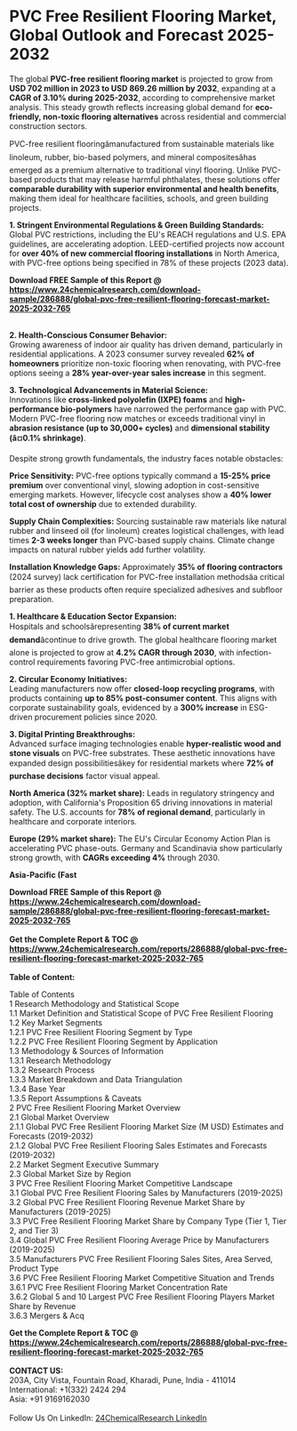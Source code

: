 <h1>PVC Free Resilient Flooring Market, Global Outlook and Forecast 2025-2032</h1><p>The global <strong>PVC-free resilient flooring market</strong> is projected to grow from <strong>USD 702 million in 2023 to USD 869.26 million by 2032</strong>, expanding at a <strong>CAGR of 3.10% during 2025-2032</strong>, according to comprehensive market analysis. This steady growth reflects increasing global demand for <strong>eco-friendly, non-toxic flooring alternatives</strong> across residential and commercial construction sectors.</p><p>PVC-free resilient flooringâmanufactured from sustainable materials like linoleum, rubber, bio-based polymers, and mineral compositesâhas emerged as a premium alternative to traditional vinyl flooring. Unlike PVC-based products that may release harmful phthalates, these solutions offer <strong>comparable durability with superior environmental and health benefits</strong>, making them ideal for healthcare facilities, schools, and green building projects.</p><p><strong>1. Stringent Environmental Regulations &amp; Green Building Standards:</strong><br>
Global PVC restrictions, including the EU's REACH regulations and U.S. EPA guidelines, are accelerating adoption. LEED-certified projects now account for <strong>over 40% of new commercial flooring installations</strong> in North America, with PVC-free options being specified in 78% of these projects (2023 data).</p><div><b>Download FREE Sample of this Report @ 
            <a href="https://www.24chemicalresearch.com/download-sample/286888/global-pvc-free-resilient-flooring-forecast-market-2025-2032-765">
            https://www.24chemicalresearch.com/download-sample/286888/global-pvc-free-resilient-flooring-forecast-market-2025-2032-765</a></b></div><br><p><strong>2. Health-Conscious Consumer Behavior:</strong><br>
Growing awareness of indoor air quality has driven demand, particularly in residential applications. A 2023 consumer survey revealed <strong>62% of homeowners</strong> prioritize non-toxic flooring when renovating, with PVC-free options seeing a <strong>28% year-over-year sales increase</strong> in this segment.</p><p><strong>3. Technological Advancements in Material Science:</strong><br>
Innovations like <strong>cross-linked polyolefin (IXPE) foams</strong> and <strong>high-performance bio-polymers</strong> have narrowed the performance gap with PVC. Modern PVC-free flooring now matches or exceeds traditional vinyl in <strong>abrasion resistance (up to 30,000+ cycles)</strong> and <strong>dimensional stability (â¤0.1% shrinkage)</strong>.</p><p>Despite strong growth fundamentals, the industry faces notable obstacles:</p><p><strong>Price Sensitivity:</strong> PVC-free options typically command a <strong>15-25% price premium</strong> over conventional vinyl, slowing adoption in cost-sensitive emerging markets. However, lifecycle cost analyses show a <strong>40% lower total cost of ownership</strong> due to extended durability.</p><p><strong>Supply Chain Complexities:</strong> Sourcing sustainable raw materials like natural rubber and linseed oil (for linoleum) creates logistical challenges, with lead times <strong>2-3 weeks longer</strong> than PVC-based supply chains. Climate change impacts on natural rubber yields add further volatility.</p><p><strong>Installation Knowledge Gaps:</strong> Approximately <strong>35% of flooring contractors</strong> (2024 survey) lack certification for PVC-free installation methodsâa critical barrier as these products often require specialized adhesives and subfloor preparation.</p><p><strong>1. Healthcare &amp; Education Sector Expansion:</strong><br>
Hospitals and schoolsârepresenting <strong>38% of current market demand</strong>âcontinue to drive growth. The global healthcare flooring market alone is projected to grow at <strong>4.2% CAGR through 2030</strong>, with infection-control requirements favoring PVC-free antimicrobial options.</p><p><strong>2. Circular Economy Initiatives:</strong><br>
Leading manufacturers now offer <strong>closed-loop recycling programs</strong>, with products containing <strong>up to 85% post-consumer content</strong>. This aligns with corporate sustainability goals, evidenced by a <strong>300% increase</strong> in ESG-driven procurement policies since 2020.</p><p><strong>3. Digital Printing Breakthroughs:</strong><br>
Advanced surface imaging technologies enable <strong>hyper-realistic wood and stone visuals</strong> on PVC-free substrates. These aesthetic innovations have expanded design possibilitiesâkey for residential markets where <strong>72% of purchase decisions</strong> factor visual appeal.</p><p><strong>North America (32% market share):</strong> Leads in regulatory stringency and adoption, with California's Proposition 65 driving innovations in material safety. The U.S. accounts for <strong>78% of regional demand</strong>, particularly in healthcare and corporate interiors.</p><p><strong>Europe (29% market share):</strong> The EU's Circular Economy Action Plan is accelerating PVC phase-outs. Germany and Scandinavia show particularly strong growth, with <strong>CAGRs exceeding 4%</strong> through 2030.</p><p><strong>Asia-Pacific (Fast</strong></p><div><b>Download FREE Sample of this Report @ 
            <a href="https://www.24chemicalresearch.com/download-sample/286888/global-pvc-free-resilient-flooring-forecast-market-2025-2032-765">
            https://www.24chemicalresearch.com/download-sample/286888/global-pvc-free-resilient-flooring-forecast-market-2025-2032-765</a></b></div><br><div><b>Get the Complete Report & TOC @ 
            <a href="https://www.24chemicalresearch.com/reports/286888/global-pvc-free-resilient-flooring-forecast-market-2025-2032-765">
            https://www.24chemicalresearch.com/reports/286888/global-pvc-free-resilient-flooring-forecast-market-2025-2032-765</a></b></div><br>
            <b>Table of Content:</b><p>Table of Contents<br />
1 Research Methodology and Statistical Scope<br />
1.1 Market Definition and Statistical Scope of PVC Free Resilient Flooring<br />
1.2 Key Market Segments<br />
1.2.1 PVC Free Resilient Flooring Segment by Type<br />
1.2.2 PVC Free Resilient Flooring Segment by Application<br />
1.3 Methodology & Sources of Information<br />
1.3.1 Research Methodology<br />
1.3.2 Research Process<br />
1.3.3 Market Breakdown and Data Triangulation<br />
1.3.4 Base Year<br />
1.3.5 Report Assumptions & Caveats<br />
2 PVC Free Resilient Flooring Market Overview<br />
2.1 Global Market Overview<br />
2.1.1 Global PVC Free Resilient Flooring Market Size (M USD) Estimates and Forecasts (2019-2032)<br />
2.1.2 Global PVC Free Resilient Flooring Sales Estimates and Forecasts (2019-2032)<br />
2.2 Market Segment Executive Summary<br />
2.3 Global Market Size by Region<br />
3 PVC Free Resilient Flooring Market Competitive Landscape<br />
3.1 Global PVC Free Resilient Flooring Sales by Manufacturers (2019-2025)<br />
3.2 Global PVC Free Resilient Flooring Revenue Market Share by Manufacturers (2019-2025)<br />
3.3 PVC Free Resilient Flooring Market Share by Company Type (Tier 1, Tier 2, and Tier 3)<br />
3.4 Global PVC Free Resilient Flooring Average Price by Manufacturers (2019-2025)<br />
3.5 Manufacturers PVC Free Resilient Flooring Sales Sites, Area Served, Product Type<br />
3.6 PVC Free Resilient Flooring Market Competitive Situation and Trends<br />
3.6.1 PVC Free Resilient Flooring Market Concentration Rate<br />
3.6.2 Global 5 and 10 Largest PVC Free Resilient Flooring Players Market Share by Revenue<br />
3.6.3 Mergers & Acq</p><div><b>Get the Complete Report & TOC @ 
            <a href="https://www.24chemicalresearch.com/reports/286888/global-pvc-free-resilient-flooring-forecast-market-2025-2032-765">
            https://www.24chemicalresearch.com/reports/286888/global-pvc-free-resilient-flooring-forecast-market-2025-2032-765</a></b></div><br><b>CONTACT US:</b><br>
            203A, City Vista, Fountain Road, Kharadi, Pune, India - 411014<br>
            International: +1(332) 2424 294<br>
            Asia: +91 9169162030 <br><br>
            Follow Us On LinkedIn: <a href="https://www.linkedin.com/company/24chemicalresearch/">24ChemicalResearch LinkedIn</a>